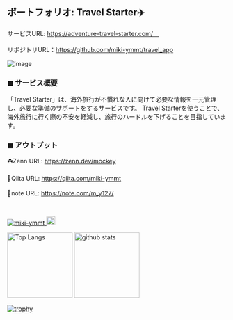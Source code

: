 ## ポートフォリオ: Travel Starter✈️
サービスURL: https://adventure-travel-starter.com/　
<br>
<br>
リポジトリURL：https://github.com/miki-ymmt/travel_app

![image](https://github.com/user-attachments/assets/18ca2c98-19cd-4d62-a04d-b8e4c8abe599)

### ◼︎ サービス概要　<br>
「Travel Starter」は、海外旅行が不慣れな人に向けて必要な情報を一元管理し、必要な準備のサポートをするサービスです。
Travel Starterを使うことで、海外旅行に行く際の不安を軽減し、旅行のハードルを下げることを目指しています。
<br>

###  ◼︎ アウトプット　<br>
☘️Zenn URL: https://zenn.dev/mockey 
<br>
<br>
👒Qiita URL: https://qiita.com/miki-ymmt
<br>
<br>
📔note URL: https://note.com/m_y127/

<br>
<p align="left">
  <a href="https://github.com/miki-ymmt/miki-ymmt/">
    <img src="https://komarev.com/ghpvc/?username=miki-ymmt" alt="miki-ymmt" />
  </a>
  <a href="https://github.com/miki-ymmt">
    <img height="20" src="https://img.shields.io/github/followers/miki-ymmt?label=follow&logo=github&style=flat" />
  </a>
</p>

<p align="left"> 
  <img alt="Top Langs" height="150px" src="https://github-readme-stats.vercel.app/api/top-langs/?username=miki-ymmt&layout=compact&count_private=true&show_icons=true&theme=solarized-light" />
  <img alt="github stats" height="150px" src="https://github-readme-stats.vercel.app/api?username=miki-ymmt&count_private=true&show_icons=true&show_icons=true&theme=solarized-light" />
</p>



[![trophy](https://github-profile-trophy.vercel.app/?username=miki-ymmt&theme=solarized-light&column=7)](https://github.com/ryo-ma/github-profile-trophy)



